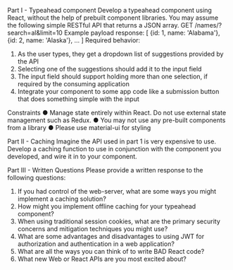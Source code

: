 Part I - Typeahead component
Develop a typeahead component using React, without the help of prebuilt component libraries. You may assume the following simple RESTful API that returns a JSON array.
GET /names/?search=al&limit=10
Example payload response:
[
{id: 1, name: 'Alabama'},
{id: 2, name: 'Alaska'},
...
]
Required behavior:
1. As the user types, they get a dropdown list of suggestions provided by the API
2. Selecting one of the suggestions should add it to the input field
3. The input field should support holding more than one selection, if required by the consuming application
4. Integrate your component to some app code like a submission button that does something simple with the input 
   
Constraints
   ● Manage state entirely within React. Do not use external state management such as Redux.
   ● You may not use any pre-built components from a library
   ● Please use material-ui for styling
   
Part II - Caching
   Imagine the API used in part 1 is very expensive to use. Develop a caching function to use in conjunction with the component you developed, and wire it in to your component.
   
Part III - Written Questions
   Please provide a written response to the following questions:
   1. If you had control of the web-server, what are some ways you might implement a caching solution?
   2. How might you implement offline caching for your typeahead component?
   3. When using traditional session cookies, what are the primary security concerns and
      mitigation techniques you might use?
   4. What are some advantages and disadvantages to using JWT for authorization and
      authentication in a web application?
   5. What are all the ways you can think of to write BAD React code?
   6. What new Web or React APIs are you most excited about?